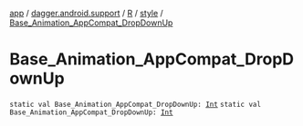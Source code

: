 [app](../../../index.md) / [dagger.android.support](../../index.md) / [R](../index.md) / [style](index.md) / [Base_Animation_AppCompat_DropDownUp](./-base_-animation_-app-compat_-drop-down-up.md)

# Base_Animation_AppCompat_DropDownUp

`static val Base_Animation_AppCompat_DropDownUp: `[`Int`](https://kotlinlang.org/api/latest/jvm/stdlib/kotlin/-int/index.html)
`static val Base_Animation_AppCompat_DropDownUp: `[`Int`](https://kotlinlang.org/api/latest/jvm/stdlib/kotlin/-int/index.html)